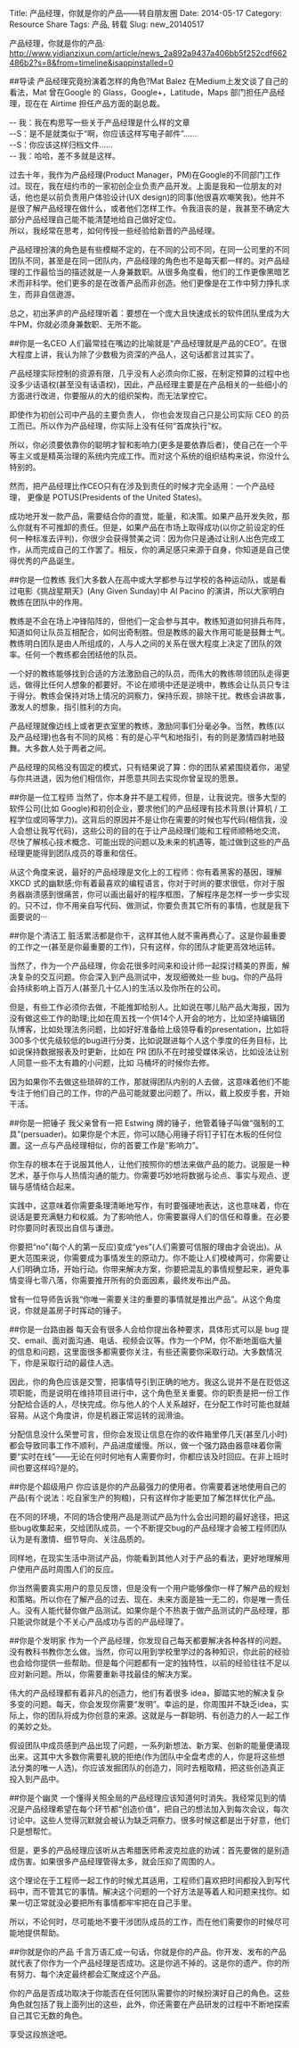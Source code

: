 Title: 产品经理，你就是你的产品——转自朋友圈
Date: 2014-05-17
Category: Resource Share
Tags: 产品, 转载
Slug: new_20140517

产品经理，你就是你的产品:  
<http://www.yidianzixun.com/article/news_2a892a9437a406bb5f252cdf662486b2?s=8&from=timeline&isappinstalled=0>

##导读
产品经理究竟扮演着怎样的角色?Mat Balez 在Medium上发文谈了自己的看法，Mat 曾在Google 的 Glass，Google+，Latitude，Maps 部门担任产品经理，现在在 Airtime 担任产品方面的副总裁。  

-- 我：我在构思写一些关于产品经理是什么样的文章  
--S：是不是就类似于“啊，你应该这样写电子邮件”……  
--S：你应该这样归档文件……  
-- 我：哈哈，差不多就是这样。  

过去十年，我作为产品经理(Product Manager，PM)在Google的不同部门工作过。现在，我在纽约市的一家初创企业负责产品开发。上面是我和一位朋友的对话，他也是以前负责用户体验设计(UX design)的同事(他很喜欢嘲笑我)。他并不是很了解产品经理在做什么，或者他们怎样工作。令我沮丧的是，我甚至不确定大部分产品经理自己能不能清楚地给自己做好定位。  
所以，我经常在思考，如何传授一些经验给新晋的产品经理。  

产品经理扮演的角色是有些模糊不定的，在不同的公司不同，在同一公司里的不同团队不同，甚至是在同一团队内，产品经理的角色也不是每天都一样的。对产品经理的工作最恰当的描述就是一人身兼数职。从很多角度看，他们的工作更像黑暗艺术而非科学。他们更多的是在改善产品而非创造。他们更像是在工作中努力挣扎求生，而非自信遨游。  

总之，初出茅庐的产品经理听着：要想在一个庞大且快速成长的软件团队里成为大牛PM，你就必须身兼数职、无所不能。  

##你是一名CEO
人们最常挂在嘴边的比喻就是“产品经理就是产品的CEO”。在很大程度上讲，我认为除了少数极为资深的产品人，这句话都言过其实了。  

产品经理实际控制的资源有限，几乎没有人必须向你汇报，在制定预算的过程中也没多少话语权(甚至没有话语权)，因此，产品经理主要是在产品相关的一些细小的方面进行改进，你要服从的大的组织架构，而无法掌控它。  

即使作为初创公司中产品的主要负责人， 你也会发现自己只是公司实际 CEO 的员工而已。所以作为产品经理，你实际上没有任何“首席执行”权。  

所以，你必须要依靠你的聪明才智和影响力(更多是要依靠后者)，使自己在一个平等主义或是精英治理的系统内完成工作。而对这个系统的组织结构来说，你没什么特别的。  

然而，把产品经理比作CEO只有在涉及到责任的时候才完全适用：一个产品经理， 更像是 POTUS(Presidents of the United States)。  

成功地开发一款产品，需要结合你的直觉，能量，和决策。如果产品开发失败，那么你就有不可推卸的责任。但是，如果产品在市场上取得成功(以你之前设定的任何一种标准去评判)，你很少会获得赞美之词：因为你只是通过让别人出色完成工作，从而完成自己的工作罢了。相反，你的满足感只来源于自身，你知道是自己使得优秀的产品诞生。  

##你是一位教练
我们大多数人在高中或大学都参与过学校的各种运动队，或是看过电影《挑战星期天》(Any Given Sunday)中 Al Pacino 的演讲，所以大家明白教练在团队中的作用。  

教练是不会在场上冲锋陷阵的，但他们一定会参与其中。教练知道如何排兵布阵，知道如何让队员互相配合，如何出奇制胜。但是教练的最大作用可能是鼓舞士气。教练明白团队是由人所组成的，人与人之间的关系在很大程度上决定了团队的效率。任何一个教练都会团结他的队员。  

一个好的教练能够找到合适的方法激励自己的队员，而伟大的教练带领团队走得更远，做得比任何人想象的都要好。不论在顺境中还是逆境中，教练会让队员只专注于得分。教练会保持对场上情况的洞察力，保持乐观，排除干扰。教练会讲故事，激发人的想象，指引胜利的方向。  

产品经理就像边线上或者更衣室里的教练，激励同事们分毫必争。当然，教练(以及产品经理)也各有不同的风格：有的是心平气和地指引，有的则是激情四射地鼓舞。大多数人处于两者之间。  

产品经理的风格没有固定的模式，只有结果说了算：你的团队紧紧围绕着你，渴望与你共进退，因为他们相信你，并愿意共同去实现你曾呈现的愿景。  

##你是一位工程师
当然了，你本身并不是工程师，但是，让我说完。很多大型的软件公司(比如 Google)和初创企业，要求他们的产品经理有技术背景(计算机 / 工程学位或同等学力)。这背后的原因并不是让你在需要的时候也写代码(相信我，没人会想让我写代码)，这些公司的目的在于让产品经理们能和工程师顺畅地交流，尽快了解核心技术概念、可能出现的问题以及未来的机遇等，能过做到这些的产品经理更能得到团队成员的尊重和信任。  

从这个角度来说，最好的产品经理是文化上的工程师：你有着黑客的基因，理解XKCD 式的幽默感;你有着最喜欢的编程语言，你对于时尚的要求很低，你对于服务器崩溃感到很痛苦，你可以画出最好的程序框图，了解程序是怎样一步一步实现的。只不过，你不用亲自写代码、做测试，你要负责其它所有的事情，也就是我下面要说的···  

##你是个清洁工
脏活累活都是你干，这样其他人就不需再费心了。这是你最重要的工作之一(甚至是你最重要的工作)，只有这样，你的团队才能更高效地运转。  

当然了，作为一个产品经理，你会花很多时间来和设计师一起探讨精美的界面，解决复杂的交互问题。你会深入到产品测试中，发现细微处一些 bug。你的产品将会持续影响上百万人(甚至几十亿人)的生活以及你所在的公司。  

但是，有些工作必须你去做，不能推卸给别人。比如说在哪儿贴产品大海报，因为没有做这些工作的助理;比如在周五找一个供14个人开会的地方，比如坚持编辑团队博客，比如处理法务问题，比如好好准备给上级领导看的presentation，比如将300多个优先级较低的bug进行分类，比如说跟进每个人这个季度的任务目标，比如说保持数据报表及时更新，比如在 PR 团队不在时接受媒体采访，比如设法让别人同意一些不太有趣的小问题，比如 马桶坏的时候你去修。  

因为如果你不去做这些琐碎的工作，那就得团队内别的人去做，这意味着他们不能专注于他们自己的工作，你的产品可能就要出问题了。所以，戴上胶皮手套，开始干活。  

##你是一把锤子
我父亲曾有一把 Estwing 牌的锤子，他管着锤子叫做“强制的工具”(persuader)。如果你是个木匠，你可以随心用锤子将钉子钉在木板的任何位置。这一点与产品经理相似，你的首要工作是“影响力”。  

你生存的根本在于说服其他人，让他们按照你的想法来做产品的能力。说服是一种艺术，基于你与人热情沟通的能力。你需要巧妙地将数据与论点、事实与观点、逻辑与感情结合起来。  

实践中，这意味着你需要条理清晰地写作，有时要强硬地表达，这也意味着，你在说话是要充满魅力和权威。为了影响他人，你需要赢得人们的信任和尊重。在必要时你要同时表现出自信与谦逊。  

你要把“no”(每个人的第一反应)变成“yes”(人们需要可信服的理由才会说出)。从更大范围来说，你需要成为事情发生的原动力。你不能让人们模棱两可，你需要让人们明确立场，开始行动。你带来解决方案，你要把混乱的事情规整起来，避免事情变得七零八落，你需要推开所有的负面因素，最终发布出产品。  

曾有一位导师告诉我“你唯一需要关注的重要的事情就是推出产品”。从这个角度说，你就是盖房子时挥动的锤子。  

##你是一台路由器
每天会有很多人会给你提出各种要求，具体形式可以是 bug 提交、email、面对面沟通、电话、视频会议等。作为一个PM，你不断地面临大量的信息和问题，这里面很多都需要你关注，有些还需要你采取行动。大多数情况下，你是采取行动的最佳人选。  

因此，你的角色应该是交警，把事情导引到正确的地方。我这么说并不是在贬低这项职能，而是说明在维持项目进行中，这个角色至关重要。你的职责是把一份工作分配给合适的人，尽快完成。你与他人的个人关系越好，在分配工作时可能也就越容易。从这个角度讲，你是机器正常运转的润滑油。  

分配信息没什么荣誉可言，但你会发现让信息在你的收件箱里停几天(甚至几小时)都会导致同事工作不顺利，产品进度缓慢。所以，做一个强力路由器意味着你需要“实时在线”——无论在何时何地有人需要你时，你都应该及时回应。在非上班时间也要这样吗?是的。  

##你是个超级用户
你应该是你的产品最强力的使用者。你需要着迷地使用自己的产品(有个说法：吃自家生产的狗粮)，只有这样你才能更加了解怎样优化产品。  

在不同的环境，不同的场合使用产品是测试产品为什么会出问题的最好途径，把这些bug收集起来，交给团队成员。一个不断提交bug的产品经理才会被工程师团队认为是有激情、细节导向、关注品质的。  

同样地，在现实生活中测试产品，你能看到其他人对于产品的看法，更好地理解用户使用产品时周围人们的反应。  

你当然需要真实用户的意见反馈，但是没有一个用户能够像你一样了解产品的规划和策略。所以你在了解产品的过去、现在、未来方面是独一无二的，你是唯一责任人。没有人能代替你做产品测试。如果你是个不热衷于做产品测试的产品经理，那只能说你就是个不关心产品成功与否的产品经理了。  

##你是个发明家
作为一个产品经理，你发现自己每天都要解决各种各样的问题。没有教科书教你怎么做。当然，你可以用到学校里学过的各种知识，你此前的经验也会给你提供一些帮助。但是每个问题都有一定的独特性，以前的经验往往不足以应对新问题。所以，你需要重新寻找最佳的解决方案。  

伟大的产品经理都有着非凡的创造力，他们有着很多 idea，脚踏实地的解决复杂多变的问题。每天，你会发现你需要“发明”。幸运的是，你周围并不缺乏idea，实际上，你的团队将成为你创意的来源。这就是与一群聪明、有创造力的人一起工作的美妙之处。  

假设团队中成员感到产品出现了问题，一系列新想法、新方案、创新的能量便涌现出来。这其中大多数你需要礼貌的拒绝(作为团队中全盘考虑的人，你是将这些想法分类的唯一人选)。你应该发掘团队的创造力，同时去粗取精，把这些创造真正投入到产品中。  

##你是个幽灵
一个懂得关照全局的产品经理应该知道何时消失。我经常见到的情况是产品经理希望在每个环节都“创造价值”，把自己的想法加入到每次会议，每次讨论中。这些人觉得沉默就会被认为缺乏洞察力。很多时候这都是出于好意，他们只是想帮忙。  

但是，更多的产品经理应该听从古希腊医师希波克拉底的劝诫：首先要做的是别造成伤害。如果很多产品经理管得太多，就会压抑了周围的人。  

这个理论在于工程师一起工作的时候尤其适用，工程师们喜欢把时间都投入到写代码中，而不管其它的事情。解决这个问题的一个好方法是等着人和问题来找你。如果一切正常就没必要把所有事情都牢牢把在自己手里。  

所以，不论何时，尽可能地不要干涉团队成员的工作，而在他们需要你的时候尽可能地提供帮助。  

##你就是你的产品
千言万语汇成一句话，你就是你的产品。你开发、发布的产品就代表了你作为一个产品经理是否成功。这是你逃不掉的。这是你的遗产。你的所有努力、每个决定最终都会汇聚成这个产品。  

你的产品是否成功取决于你能否在任何团队需要你的时候扮演好自己的角色。这些角色就包括了我上面列出的这些，此外，你还需要在产品研发的过程中不断地探索自己其它无数的角色。  

享受这段旅途吧。
